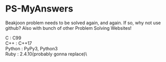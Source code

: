 # PS-MyAnswers
 Beakjoon problem needs to be solved again, and again. If so, why not use github?
 Also with bunch of other Problem Solving Websites! 

C : C99\
C++ : C++17\
Python : PyPy3, Python3\
Ruby : 2.4.10(probably gonna replace)\
